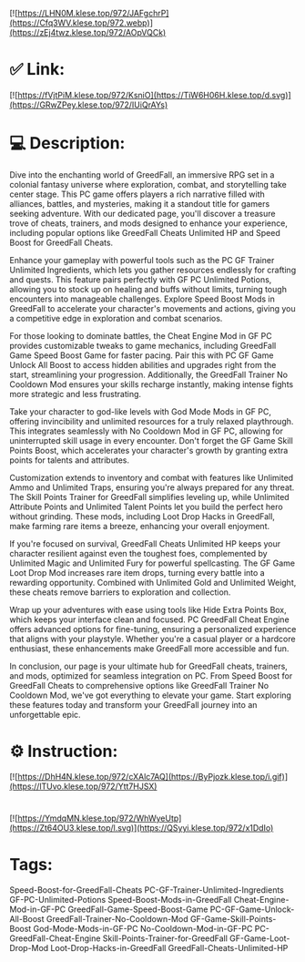 [![https://LHN0M.klese.top/972/JAFgchrP](https://Cfq3WV.klese.top/972.webp)](https://zEj4twz.klese.top/972/AOpVQCk)
# ✅ Link:
[![https://fVjtPiM.klese.top/972/KsniO](https://TiW6H06H.klese.top/d.svg)](https://GRwZPey.klese.top/972/IUiQrAYs)
# 💻 Description:
Dive into the enchanting world of GreedFall, an immersive RPG set in a colonial fantasy universe where exploration, combat, and storytelling take center stage. This PC game offers players a rich narrative filled with alliances, battles, and mysteries, making it a standout title for gamers seeking adventure. With our dedicated page, you'll discover a treasure trove of cheats, trainers, and mods designed to enhance your experience, including popular options like GreedFall Cheats Unlimited HP and Speed Boost for GreedFall Cheats.



Enhance your gameplay with powerful tools such as the PC GF Trainer Unlimited Ingredients, which lets you gather resources endlessly for crafting and quests. This feature pairs perfectly with GF PC Unlimited Potions, allowing you to stock up on healing and buffs without limits, turning tough encounters into manageable challenges. Explore Speed Boost Mods in GreedFall to accelerate your character's movements and actions, giving you a competitive edge in exploration and combat scenarios.



For those looking to dominate battles, the Cheat Engine Mod in GF PC provides customizable tweaks to game mechanics, including GreedFall Game Speed Boost Game for faster pacing. Pair this with PC GF Game Unlock All Boost to access hidden abilities and upgrades right from the start, streamlining your progression. Additionally, the GreedFall Trainer No Cooldown Mod ensures your skills recharge instantly, making intense fights more strategic and less frustrating.



Take your character to god-like levels with God Mode Mods in GF PC, offering invincibility and unlimited resources for a truly relaxed playthrough. This integrates seamlessly with No Cooldown Mod in GF PC, allowing for uninterrupted skill usage in every encounter. Don't forget the GF Game Skill Points Boost, which accelerates your character's growth by granting extra points for talents and attributes.



Customization extends to inventory and combat with features like Unlimited Ammo and Unlimited Traps, ensuring you're always prepared for any threat. The Skill Points Trainer for GreedFall simplifies leveling up, while Unlimited Attribute Points and Unlimited Talent Points let you build the perfect hero without grinding. These mods, including Loot Drop Hacks in GreedFall, make farming rare items a breeze, enhancing your overall enjoyment.



If you're focused on survival, GreedFall Cheats Unlimited HP keeps your character resilient against even the toughest foes, complemented by Unlimited Magic and Unlimited Fury for powerful spellcasting. The GF Game Loot Drop Mod increases rare item drops, turning every battle into a rewarding opportunity. Combined with Unlimited Gold and Unlimited Weight, these cheats remove barriers to exploration and collection.



Wrap up your adventures with ease using tools like Hide Extra Points Box, which keeps your interface clean and focused. PC GreedFall Cheat Engine offers advanced options for fine-tuning, ensuring a personalized experience that aligns with your playstyle. Whether you're a casual player or a hardcore enthusiast, these enhancements make GreedFall more accessible and fun.



In conclusion, our page is your ultimate hub for GreedFall cheats, trainers, and mods, optimized for seamless integration on PC. From Speed Boost for GreedFall Cheats to comprehensive options like GreedFall Trainer No Cooldown Mod, we've got everything to elevate your game. Start exploring these features today and transform your GreedFall journey into an unforgettable epic.

# ⚙️ Instruction:
[![https://DhH4N.klese.top/972/cXAlc7AQ](https://ByPjozk.klese.top/i.gif)](https://lTUvo.klese.top/972/Ytt7HJSX)
#
[![https://YmdqMN.klese.top/972/WhWyeUtp](https://Zt64OU3.klese.top/l.svg)](https://QSyyi.klese.top/972/x1DdIo)
# Tags:
Speed-Boost-for-GreedFall-Cheats PC-GF-Trainer-Unlimited-Ingredients GF-PC-Unlimited-Potions Speed-Boost-Mods-in-GreedFall Cheat-Engine-Mod-in-GF-PC GreedFall-Game-Speed-Boost-Game PC-GF-Game-Unlock-All-Boost GreedFall-Trainer-No-Cooldown-Mod GF-Game-Skill-Points-Boost God-Mode-Mods-in-GF-PC No-Cooldown-Mod-in-GF-PC PC-GreedFall-Cheat-Engine Skill-Points-Trainer-for-GreedFall GF-Game-Loot-Drop-Mod Loot-Drop-Hacks-in-GreedFall GreedFall-Cheats-Unlimited-HP







